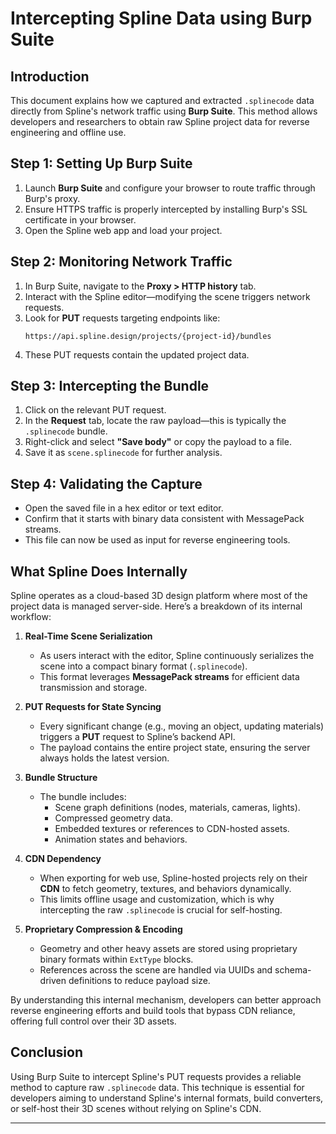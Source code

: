 # Intercepting Spline Data using Burp Suite

## Introduction
This document explains how we captured and extracted `.splinecode` data directly from Spline's network traffic using **Burp Suite**. This method allows developers and researchers to obtain raw Spline project data for reverse engineering and offline use.

## Step 1: Setting Up Burp Suite
1. Launch **Burp Suite** and configure your browser to route traffic through Burp's proxy.
2. Ensure HTTPS traffic is properly intercepted by installing Burp's SSL certificate in your browser.
3. Open the Spline web app and load your project.

## Step 2: Monitoring Network Traffic
1. In Burp Suite, navigate to the **Proxy > HTTP history** tab.
2. Interact with the Spline editor—modifying the scene triggers network requests.
3. Look for **PUT** requests targeting endpoints like:
   ```
   https://api.spline.design/projects/{project-id}/bundles
   ```
4. These PUT requests contain the updated project data.

## Step 3: Intercepting the Bundle
1. Click on the relevant PUT request.
2. In the **Request** tab, locate the raw payload—this is typically the `.splinecode` bundle.
3. Right-click and select **"Save body"** or copy the payload to a file.
4. Save it as `scene.splinecode` for further analysis.

## Step 4: Validating the Capture
- Open the saved file in a hex editor or text editor.
- Confirm that it starts with binary data consistent with MessagePack streams.
- This file can now be used as input for reverse engineering tools.

## What Spline Does Internally
Spline operates as a cloud-based 3D design platform where most of the project data is managed server-side. Here’s a breakdown of its internal workflow:

1. **Real-Time Scene Serialization**
   - As users interact with the editor, Spline continuously serializes the scene into a compact binary format (`.splinecode`).
   - This format leverages **MessagePack streams** for efficient data transmission and storage.

2. **PUT Requests for State Syncing**
   - Every significant change (e.g., moving an object, updating materials) triggers a **PUT** request to Spline’s backend API.
   - The payload contains the entire project state, ensuring the server always holds the latest version.

3. **Bundle Structure**
   - The bundle includes:
     - Scene graph definitions (nodes, materials, cameras, lights).
     - Compressed geometry data.
     - Embedded textures or references to CDN-hosted assets.
     - Animation states and behaviors.

4. **CDN Dependency**
   - When exporting for web use, Spline-hosted projects rely on their **CDN** to fetch geometry, textures, and behaviors dynamically.
   - This limits offline usage and customization, which is why intercepting the raw `.splinecode` is crucial for self-hosting.

5. **Proprietary Compression & Encoding**
   - Geometry and other heavy assets are stored using proprietary binary formats within `ExtType` blocks.
   - References across the scene are handled via UUIDs and schema-driven definitions to reduce payload size.

By understanding this internal mechanism, developers can better approach reverse engineering efforts and build tools that bypass CDN reliance, offering full control over their 3D assets.

## Conclusion
Using Burp Suite to intercept Spline's PUT requests provides a reliable method to capture raw `.splinecode` data. This technique is essential for developers aiming to understand Spline's internal formats, build converters, or self-host their 3D scenes without relying on Spline's CDN.

---
